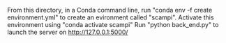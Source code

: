 From this directory, in a Conda command line, run "conda env -f create environment.yml" to create an evironment called "scampi".
Activate this environment using "conda activate scampi"
Run "python back_end.py" to launch the server on http://127.0.0.1:5000/